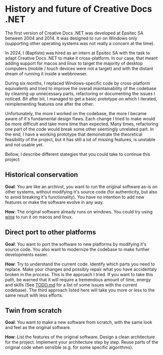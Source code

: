 # History and future of Creative Docs .NET

The first version of Creative Docs .NET was developed at Epsitec SA between 2004 and 2014. It was designed to run on Windows only (supporting other operating systems was not really a concern at the time).

In 2024, I (Baptiste) was hired as an intern at Epsitec SA with the task to adapt Creative Docs .NET to make it cross-platform. In our case, that meant adding support for macos and linux to target the majority of desktop computers (mobile / touch devices were not a target) and with the distant dream of running it inside a webbrowser.

During six months, I replaced Windows-specific code by cross-platform equivalents and tried to improve the overall maintainability of the codebase by cleaning up unnecessary parts, refactoring or documenting the issues I noticed. Bit after bit, I managed to get a basic prototype on which I iterated, reimplementing features one after the other.

Unfortunately, the more I worked on the codebase, the more I became aware of it's fundamental design flaws. Each change I tried to make would be more difficult and take more time than expected. Many times, refactoring one part of the code would break some other seemingly unrelated part. In the end, I have a working prototype that demonstrate the theoretical feasibility of the project, but it has still a lot of missing features, is unstable and not usable yet.

Bellow, I describe different stategies that you could take to continue this project:

## Historical conservation

**Goal**: You are like an archivst, you want to run the original software as-is on other systems, without modifying it's source code (for authenticity, but also to avoid breaking it's functionality). You have no intention to add new features or make the software evolve in any way.

**How**: The original software already runs on windows. You could try using [wine](https://www.winehq.org/) to run it on macos and linux.

## Direct port to other platforms

**Goal**: You want to port the software to new platforms by modifying it's source code. You also want to modernize the codebase to make further developments easier.

**How**: Try to understand the current code. Identify which parts you need to replace. Make your changes and possibly repair what you have accidentaly broken in the process. This is the approach I tried. If you want to take this path, be warned that it will require a tremendous amount of time, energy and skills (See [TODO.md](TODO.md) for a list of some issues with the current codebase). The third approach listed here will take you more or less to the same result with less efforts. 

## Twin from scratch

**Goal**: You want to make a new software from scratch, with the same look and feel as the original software.

**How**: List the features of the original software. Design a clean architecture for the project. Implement your architecture step by step. Reuse parts of the original code when sensible (e.g. for some specific algorithms).
